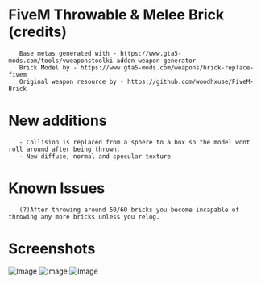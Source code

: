 # FiveM Throwable & Melee Brick (credits)

       Base metas generated with - https://www.gta5-mods.com/tools/vweaponstoolki-addon-weapon-generator
       Brick Model by - https://www.gta5-mods.com/weapons/brick-replace-fivem
       Original weapon resource by - https://github.com/woodhxuse/FiveM-Brick

# New additions

       - Collision is replaced from a sphere to a box so the model wont roll around after being thrown.
       - New diffuse, normal and specular texture

# Known Issues
       (?)After throwing around 50/60 bricks you become incapable of throwing any more bricks unless you relog.
       
# Screenshots
![Image](https://github.com/user-attachments/assets/6c646d55-6562-4d4a-972c-2dc41030fd34)
![Image](https://github.com/user-attachments/assets/304aa251-2bec-48b2-bfc4-b31f9151437d)
![Image](https://github.com/user-attachments/assets/633f4325-49c3-4718-9c09-56b6b89df866)
